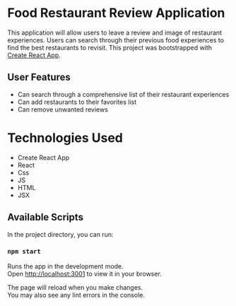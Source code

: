 # Food Restaurant Review Application 

This application will allow users to leave a review and image of restaurant experiences. Users can search through their previous food experiences to find the best restaurants to revisit.
This project was bootstrapped with [Create React App](https://github.com/facebook/create-react-app).

## User Features
* Can search through a comprehensive list of their restaurant experiences  
* Can add restaurants to their favorites list
* Can remove unwanted reviews 

# Technologies Used 
* Create React App
* React 
* Css 
* JS
* HTML
* JSX


## Available Scripts

In the project directory, you can run:

### `npm start`

Runs the app in the development mode.\
Open [http://localhost:3001](http://localhost:3001) to view it in your browser.

The page will reload when you make changes.\
You may also see any lint errors in the console.

